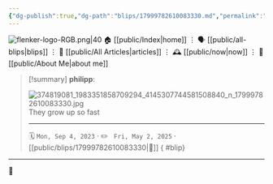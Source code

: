 ```yaml
---
{"dg-publish":true,"dg-path":"blips/17999782610083330.md","permalink":"/blips/17999782610083330/","title":"philipp on instagram @ 2023-09-04","created":"2023-09-04T17:00:00","updated":"2025-05-02T17:43:08"}
---
```



<div class="transclusion internal-embed is-loaded"><div class="markdown-embed">




![flenker-logo-RGB.png|40](/img/user/attachments/flenker-logo-RGB.png)
🏠 [[public/Index\|home]]  ⋮ 🗣️ [[public/all-blips\|blips]] ⋮  📝 [[public/All Articles\|articles]]  ⋮ 🕰️ [[public/now\|now]] ⋮ 🪪 [[public/About Me\|about me]]


</div></div>


> [!summary] **philipp**:
>
> ![374819081_1983351858709294_4145307744581508840_n_17999782610083330.jpg](/img/user/attachments/374819081_1983351858709294_4145307744581508840_n_17999782610083330.jpg)
> They grow up so fast
> - - -
>
> 🗓️ <code>Mon, Sep 4, 2023</code>  · ✏️ <code> Fri, May 2, 2025</code>  · [[public/blips/17999782610083330\|🔗]]
{ #blip}


- - -

 👾

